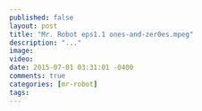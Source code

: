 ```yaml
---
published: false
layout: post
title: "Mr. Robot eps1.1 ones-and-zer0es.mpeg"
description: "..."
image: 
video: 
date: 2015-07-01 03:31:01 -0400
comments: true
categories: [mr-robot]
tags: 
---
```

